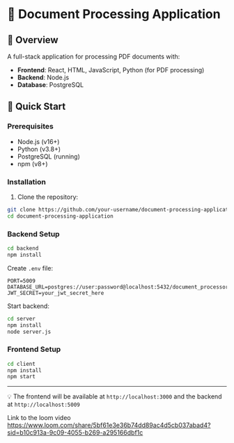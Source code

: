 # 📄 Document Processing Application

## 🌟 Overview
A full-stack application for processing PDF documents with:
- **Frontend**: React, HTML, JavaScript, Python (for PDF processing)
- **Backend**: Node.js
- **Database**: PostgreSQL

## 🚀 Quick Start

### Prerequisites
- Node.js (v16+)
- Python (v3.8+)
- PostgreSQL (running)
- npm (v8+)

### Installation
1. Clone the repository:
```bash
git clone https://github.com/your-username/document-processing-application.git
cd document-processing-application
```

### Backend Setup
```bash
cd backend
npm install
```

Create `.env` file:
```env
PORT=5009
DATABASE_URL=postgres://user:password@localhost:5432/document_processor
JWT_SECRET=your_jwt_secret_here
```

Start backend:
```bash
cd server
npm install
node server.js
```

### Frontend Setup
```bash
cd client
npm install
npm start
```



---

💡 The frontend will be available at `http://localhost:3000` and the backend at `http://localhost:5009`


Link to the loom video
https://www.loom.com/share/5bf61e3e36b74dd89ac4d5cb037abad4?sid=b10c913a-9c09-4055-b269-a295166dbf1c
